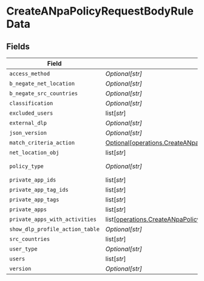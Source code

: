 # CreateANpaPolicyRequestBodyRuleData


## Fields

| Field                                                                                                                                                                        | Type                                                                                                                                                                         | Required                                                                                                                                                                     | Description                                                                                                                                                                  | Example                                                                                                                                                                      |
| ---------------------------------------------------------------------------------------------------------------------------------------------------------------------------- | ---------------------------------------------------------------------------------------------------------------------------------------------------------------------------- | ---------------------------------------------------------------------------------------------------------------------------------------------------------------------------- | ---------------------------------------------------------------------------------------------------------------------------------------------------------------------------- | ---------------------------------------------------------------------------------------------------------------------------------------------------------------------------- |
| `access_method`                                                                                                                                                              | *Optional[str]*                                                                                                                                                              | :heavy_minus_sign:                                                                                                                                                           | N/A                                                                                                                                                                          | Clientless                                                                                                                                                                   |
| `b_negate_net_location`                                                                                                                                                      | *Optional[str]*                                                                                                                                                              | :heavy_minus_sign:                                                                                                                                                           | N/A                                                                                                                                                                          | <boolean>                                                                                                                                                                    |
| `b_negate_src_countries`                                                                                                                                                     | *Optional[str]*                                                                                                                                                              | :heavy_minus_sign:                                                                                                                                                           | N/A                                                                                                                                                                          | <boolean>                                                                                                                                                                    |
| `classification`                                                                                                                                                             | *Optional[str]*                                                                                                                                                              | :heavy_minus_sign:                                                                                                                                                           | N/A                                                                                                                                                                          | <string>                                                                                                                                                                     |
| `excluded_users`                                                                                                                                                             | list[*str*]                                                                                                                                                                  | :heavy_minus_sign:                                                                                                                                                           | N/A                                                                                                                                                                          |                                                                                                                                                                              |
| `external_dlp`                                                                                                                                                               | *Optional[str]*                                                                                                                                                              | :heavy_minus_sign:                                                                                                                                                           | N/A                                                                                                                                                                          | <boolean>                                                                                                                                                                    |
| `json_version`                                                                                                                                                               | *Optional[str]*                                                                                                                                                              | :heavy_minus_sign:                                                                                                                                                           | N/A                                                                                                                                                                          | <integer>                                                                                                                                                                    |
| `match_criteria_action`                                                                                                                                                      | [Optional[operations.CreateANpaPolicyRequestBodyRuleDataMatchCriteriaAction]](undefined/models/operations/createanpapolicyrequestbodyruledatamatchcriteriaaction.md)         | :heavy_minus_sign:                                                                                                                                                           | N/A                                                                                                                                                                          |                                                                                                                                                                              |
| `net_location_obj`                                                                                                                                                           | list[*str*]                                                                                                                                                                  | :heavy_minus_sign:                                                                                                                                                           | N/A                                                                                                                                                                          |                                                                                                                                                                              |
| `policy_type`                                                                                                                                                                | *Optional[str]*                                                                                                                                                              | :heavy_minus_sign:                                                                                                                                                           | N/A                                                                                                                                                                          | private-app                                                                                                                                                                  |
| `private_app_ids`                                                                                                                                                            | list[*str*]                                                                                                                                                                  | :heavy_minus_sign:                                                                                                                                                           | N/A                                                                                                                                                                          |                                                                                                                                                                              |
| `private_app_tag_ids`                                                                                                                                                        | list[*str*]                                                                                                                                                                  | :heavy_minus_sign:                                                                                                                                                           | N/A                                                                                                                                                                          |                                                                                                                                                                              |
| `private_app_tags`                                                                                                                                                           | list[*str*]                                                                                                                                                                  | :heavy_minus_sign:                                                                                                                                                           | N/A                                                                                                                                                                          |                                                                                                                                                                              |
| `private_apps`                                                                                                                                                               | list[*str*]                                                                                                                                                                  | :heavy_minus_sign:                                                                                                                                                           | N/A                                                                                                                                                                          |                                                                                                                                                                              |
| `private_apps_with_activities`                                                                                                                                               | list[[operations.CreateANpaPolicyRequestBodyRuleDataPrivateAppsWithActivities](undefined/models/operations/createanpapolicyrequestbodyruledataprivateappswithactivities.md)] | :heavy_minus_sign:                                                                                                                                                           | N/A                                                                                                                                                                          |                                                                                                                                                                              |
| `show_dlp_profile_action_table`                                                                                                                                              | *Optional[str]*                                                                                                                                                              | :heavy_minus_sign:                                                                                                                                                           | N/A                                                                                                                                                                          | <boolean>                                                                                                                                                                    |
| `src_countries`                                                                                                                                                              | list[*str*]                                                                                                                                                                  | :heavy_minus_sign:                                                                                                                                                           | N/A                                                                                                                                                                          |                                                                                                                                                                              |
| `user_type`                                                                                                                                                                  | *Optional[str]*                                                                                                                                                              | :heavy_minus_sign:                                                                                                                                                           | N/A                                                                                                                                                                          | user                                                                                                                                                                         |
| `users`                                                                                                                                                                      | list[*str*]                                                                                                                                                                  | :heavy_minus_sign:                                                                                                                                                           | N/A                                                                                                                                                                          |                                                                                                                                                                              |
| `version`                                                                                                                                                                    | *Optional[str]*                                                                                                                                                              | :heavy_minus_sign:                                                                                                                                                           | N/A                                                                                                                                                                          | <integer>                                                                                                                                                                    |